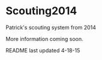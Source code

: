 # Scouting2014
Patrick's scouting system from 2014

More information coming soon.

README last updated 4-18-15

